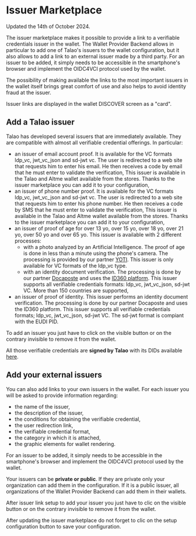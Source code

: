 # Issuer Marketplace

Updated the 14th of October 2024.

The issuer marketplace makes it possible to provide a link to a verifiable credentials issuer in the wallet. The Wallet Provider Backend allows in particular to add one of Talao's issuers to the wallet configuration, but it also allows to add a link to an external issuer made by a third party. For an issuer to be added, it simply needs to be accessible in the smartphone's browser and implement the OIDC4VCI protocol used by the wallet.

The possibility of making available the links to the most important issuers in the wallet itself brings great comfort of use and also helps to avoid identity fraud at the issuer.

Issuer links are displayed in the wallet DISCOVER screen as a "card".

## Add a Talao issuer

Talao has developed several issuers that are immediately available. They are compatible with almost all verifiable credential offerings. In particular:

* an issuer of email account proof. It is available for the VC formats ldp_vc, jwt_vc_json and sd-jwt vc. The user is redirected to a web site that requests him to enter his email. He then receives a code by email that he must enter to validate the verification, This issuer is available in the Talao and Altme wallet available from the stores. Thanks to the issuer marketplace you can add it to your configuration,
* an issuer of phone number proof. It is available for the VC formats ldp_vc, jwt_vc_json and sd-jwt vc. The user is redirected to a web site that requests him to enter his phone number. He then receives a code by SMS that he must enter to validate the verification, This issuer is available in the Talao and Altme wallet available from the stores. Thanks to the issuer marketplace you can add it to your configuration,
* an issuer of proof of age for over 13 yo, over 15 yo, over 18 yo, over 21 yo, over 50 yo and over 65 yo. This issuer is available with 2 different processes:
  * with a photo analyzed by an Artificial Intelligence. The proof of age is done in less than a minute using the phone's camera. The processing is provided by our partner [YOTI](https://www.yoti.com/business/age-verification/). This issuer is only available for VC formats of the ldp_vc type.
  * with an identity document verification. The processing is done by our partner [Docaposte](https://www.docaposte.com/) and uses the [ID360 platform](https://www.docaposte.com/solutions/id360). This issuer supports all verifiable credentials formats: ldp_vc, jwt_vc_json, sd-jwt VC. More than 150 countries are supported,
* an issuer of proof of identity. This issuer performs an identity document verification. The processing is done by our partner Docaposte and uses the ID360 platform. This issuer supports all verifiable credentials formats; ldp_vc, jwt_vc_json, sd-jwt VC. The sd-jwt format is compiant with the EUDI PID.

To add an issuer you just have to click on the visible button or on the contrary invisible to remove it from the wallet.

All those verifiable credentials are **signed by Talao** with its DIDs available [here](https://talao.co/sandbox/saas4ssi/dids).

## Add your external issuers

You can also add links to your own issuers in the wallet. For each issuer you will be asked to provide information regarding:

- the name of the issuer,
- the description of the issuer,
- the conditions for obtaining the verifiable credential,
- the user redirection link,
- the verifiable credential format,
- the category in which it is attached,
- the graphic elements for wallet rendering.

For an issuer to be added, it simply needs to be accessible in the smartphone's browser and implement the OIDC4VCI protocol used by the wallet.

Your issuers can be **private or public**. If they are private only your organization can add them in the configuration. If it is a public issuer, all organizations of the Wallet Provider Backend can add them in their wallets.

After issuer link setup to add your issuer you just have to clic on the visible button or on the contrary invisible to remove it from the wallet.

After updating the issuer marketplace do not forget to clic on the setup configuration button to save your configuration.
